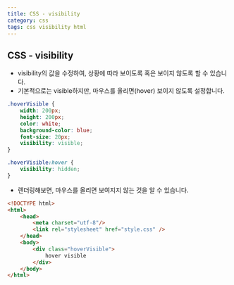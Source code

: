 ```yaml
---
title: CSS - visibility
category: css
tags: css visibility html
---
```


## CSS - visibility

- visibility의 값을 수정하여, 상황에 따라 보이도록 혹은 보이지 않도록 할 수 있습니다.
- 기본적으로는 visible하지만, 마우스를 올리면(hover) 보이지 않도록 설정합니다.

```css
.hoverVisible {
    width: 200px;
    height: 200px;
    color: white;
    background-color: blue;
    font-size: 20px;
    visibility: visible;
}

.hoverVisible:hover {
    visibility: hidden;
}
```

- 렌더링해보면, 마우스를 올리면 보여지지 않는 것을 알 수 있습니다.

```html
<!DOCTYPE html>
<html>
    <head>
        <meta charset="utf-8"/>
        <link rel="stylesheet" href="style.css" />
    </head>
    <body>
        <div class="hoverVisible">
            hover visible
        </div>
    </body>
</html>
```
